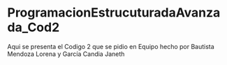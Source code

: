 # ProgramacionEstrucuturadaAvanzada_Cod2
Aqui se presenta el Codigo 2 que se pidio en Equipo hecho por Bautista  Mendoza Lorena y García Candia Janeth
